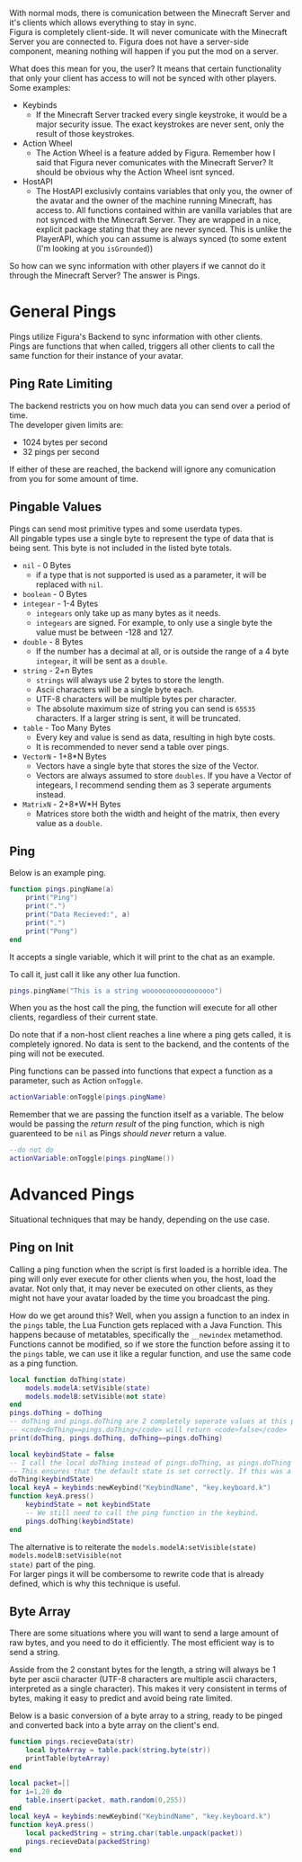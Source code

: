 With normal mods, there is comunication between the Minecraft Server and it's clients which allows everything to stay in sync. <br/>
Figura is completely client-side. It will never comunicate with the Minecraft Server you are connected to. Figura does not have a server-side component, meaning nothing will happen if you put the mod on a server.<br/>

What does this mean for you, the user? It means that certain functionality that only your client has access to will not be synced with other players.<br/>
Some examples:
* Keybinds<br/>
    - If the Minecraft Server tracked every single keystroke, it would be a major security issue. The exact keystrokes are never sent, only the result of those keystrokes.
* Action Wheel<br/>
    - The Action Wheel is a feature added by Figura. Remember how I said that Figura never comunicates with the Minecraft Server? It should be obvious why the Action Wheel isnt synced.
* HostAPI<br/>
    - The HostAPI exclusivly contains variables that only you, the owner of the avatar and the owner of the machine running Minecraft, has access to. All functions contained within are vanilla variables that are not synced with the Minecraft Server. They are wrapped in a nice, explicit package stating that they are never synced. This is unlike the PlayerAPI, which you can assume is always synced (to some extent (I'm looking at you <code>isGrounded</code>))

So how can we sync information with other players if we cannot do it through the Minecraft Server? The answer is Pings.<br/>
# General Pings
Pings utilize Figura's Backend to sync information with other clients.<br/>
Pings are functions that when called, triggers all other clients to call the same function for their instance of your avatar.

## Ping Rate Limiting
The backend restricts you on how much data you can send over a period of time.<br/>
The developer given limits are:

* 1024 bytes per second
* 32 pings per second

If either of these are reached, the backend will ignore any comunication from you for some amount of time.

## Pingable Values
Pings can send most primitive types and some userdata types.<br/>
All pingable types use a single byte to represent the type of data that is being sent. This byte is not included in the listed byte totals.

* <code>nil</code> - 0 Bytes
    - if a type that is not supported is used as a parameter, it will be replaced with <code>nil</code>.
* <code>boolean</code> - 0 Bytes
* <code>integear</code> - 1-4 Bytes
    - <code>integears</code> only take up as many bytes as it needs.
    - <code>integears</code> are signed. For example, to only use a single byte the value must be between -128 and 127.
* <code>double</code> - 8 Bytes
    - If the number has a decimal at all, or is outside the range of a 4 byte <code>integear</code>, it will be sent as a <code>double</code>.
* <code>string</code> - 2+n Bytes
    - <code>strings</code> will always use 2 bytes to store the length.
    - Ascii characters will be a single byte each.
    - UTF-8 characters will be multiple bytes per character.
    - The absolute maximum size of string you can send is <code>65535</code> characters. If a larger string is sent, it will be truncated.
* <code>table</code> - Too Many Bytes
    - Every key and value is send as data, resulting in high byte costs.
    - It is recommended to never send a table over pings.
* <code>VectorN</code> - 1+8\*N Bytes
    - Vectors have a single byte that stores the size of the Vector.
    - Vectors are always assumed to store <code>doubles</code>. If you have a Vector of integears, I recommend sending them as 3 seperate arguments instead.
*  <code>MatrixN</code> - 2+8\*W\*H Bytes
    - Matrices store both the width and height of the matrix, then every value as a <code>double</code>.


## Ping

Below is an example ping.
```lua
function pings.pingName(a)
    print("Ping")
    print(".")
    print("Data Recieved:", a)
    print(".")
    print("Pong")
end
```
It accepts a single variable, which it will print to the chat as an example.

To call it, just call it like any other lua function.
```lua
pings.pingName("This is a string wooooooooooooooooo")
```
When you as the host call the ping, the function will execute for all other clients, regardless of their current state.

Do note that if a non-host client reaches a line where a ping gets called, it is completely ignored. No data is sent to the backend, and the contents of the ping will not be executed.

Ping functions can be passed into functions that expect a function as a parameter, such as Action <code>onToggle</code>. 
```lua
actionVariable:onToggle(pings.pingName)
```
Remember that we are passing the function itself as a variable. The below would be passing the *return result* of the ping function, which is nigh guarenteed to be <code>nil</code> as Pings *should never* return a value.
```lua
--do not do
actionVariable:onToggle(pings.pingName())
```

# Advanced Pings
Situational techniques that may be handy, depending on the use case.

## Ping on Init
Calling a ping function when the script is first loaded is a horrible idea. The ping will only ever execute for other clients when you, the host, load the avatar. Not only that, it may never be executed on other clients, as they might not have your avatar loaded by the time you broadcast the ping.

How do we get around this? Well, when you assign a function to an index in the <code>pings</code> table, the Lua Function gets replaced with a Java Function. This happens because of metatables, specifically the <code>__newindex</code> metamethod. Functions cannot be modified, so if we store the function before assing it to the <code>pings</code> table, we can use it like a regular function, and use the same code as a ping function.

```lua
local function doThing(state)
    models.modelA:setVisible(state)
    models.modelB:setVisible(not state)
end
pings.doThing = doThing
-- doThing and pings.doThing are 2 completely seperate values at this point, as the pings table has replaced the index at pings.doThing with a Java Function that wraps the doThing Lua Function.
-- <code>doThing==pings.doThing</code> will return <code>false</code>
print(doThing, pings.doThing, doThing==pings.doThing)

local keybindState = false
-- I call the local doThing instead of pings.doThing, as pings.doThing is a function that invokes network code.
-- This ensures that the default state is set correctly. If this was a ping function, both models will be visible for other clients until you press the keybind.
doThing(keybindState)
local keyA = keybinds:newKeybind("KeybindName", "key.keyboard.k")
function keyA.press()
    keybindState = not keybindState
    -- We still need to call the ping function in the keybind.
    pings.doThing(keybindState)
end
```

The alternative is to reiterate the <code>models.modelA:setVisible(state) models.modelB:setVisible(not state)</code> part of the ping.<br/>
For larger pings it will be combersome to rewrite code that is already defined, which is why this technique is useful.

## Byte Array
There are some situations where you will want to send a large amount of raw bytes, and you need to do it efficiently. The most efficient way is to send a string.

Asside from the 2 constant bytes for the length, a string will always be 1 byte per ascii character (UTF-8 characters are multiple ascii characters, interpreted as a single character). This makes it very consistent in terms of bytes, making it easy to predict and avoid being rate limited. 

Below is a basic conversion of a byte array to a string, ready to be pinged and converted back into a byte array on the client's end.
```lua
function pings.recieveData(str)
    local byteArray = table.pack(string.byte(str))
    printTable(byteArray)
end

local packet=[]
for i=1,20 do
    table.insert(packet, math.random(0,255))
end
local keyA = keybinds:newKeybind("KeybindName", "key.keyboard.k")
function keyA.press()
    local packedString = string.char(table.unpack(packet))
    pings.recieveData(packedString)
end

```